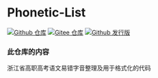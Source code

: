 # Phonetic-List

[![Github 仓库](https://img.shields.io/badge/Github-仓库-0969DA?logo=github)](https://github.com/tianfangyetan1/Phonetic-List) [![Gitee 仓库](https://img.shields.io/badge/Gitee-仓库-C71D23?logo=gitee)](https://gitee.com/tianfangyetan1/Phonetic-List)
 [![Github 发行版](https://img.shields.io/github/v/release/tianfangyetan1/Phonetic-List)](https://github.com/tianfangyetan1/Phonetic-List/releases)

### 此仓库的内容

浙江省高职高考语文易错字音整理及用于格式化的代码
